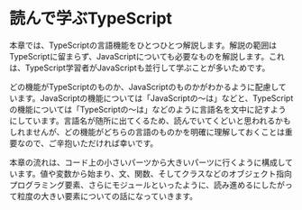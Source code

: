 # 読んで学ぶTypeScript

本章では、TypeScriptの言語機能をひとつひとつ解説します。解説の範囲はTypeScriptに留まらず、JavaScriptについても必要なものを解説します。これは、TypeScript学習者がJavaScriptも並行して学ぶことが多いためです。

どの機能がTypeScriptのものか、JavaScriptのものかがわかるように配慮しています。JavaScriptの機能については「JavaScriptの〜は」などと、TypeScriptの機能については「TypeScriptの〜は」などのように言語名を文中に記すようにしています。言語名が随所に出てくるため、読んでいてくどいと思われるかもしれませんが、どの機能がどちらの言語のものかを明確に理解しておくことは重要なので、ご辛抱いただければ幸いです。

本章の流れは、コード上の小さいパーツから大きいパーツに行くように構成しています。値や変数から始まり、文、関数、そしてクラスなどのオブジェクト指向プログラミング要素、さらにモジュールといったように、読み進めるにしたがって粒度の大きい要素についての話になっていきます。
